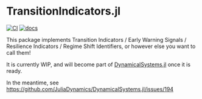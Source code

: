 # TransitionIndicators.jl

[![CI](https://github.com/juliadynamics/TransitionIndicators.jl/workflows/CI/badge.svg)](https://github.com/JuliaDynamics/TransitionIndicators.jl/actions)
[![docs](https://img.shields.io/badge/docs-latest-blue.svg)](https://juliadynamics.github.io/TransitionIndicators.jl/dev)

This package implements Transition Indicators / Early Warning Signals / Resilience Indicators / Regime Shift Identifiers, or however else you want to call them!

It is currently WIP, and will become part of [DynamicalSystems.jl](https://github.com/JuliaDynamics/DynamicalSystems.jl) once it is ready.

In the meantime, see https://github.com/JuliaDynamics/DynamicalSystems.jl/issues/194